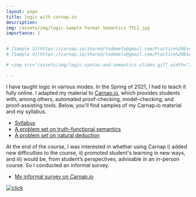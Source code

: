 ```yaml
---
layout: page
title: logic with carnap.io
description: 
img: /assets/img/logic-Sample Formal Semantics TFL2.jpg
importance: 1


# [Sample 3](https://carnap.io/shared/txdemelo@gmail.com/Practice%20Exercise%20Slides%20FOL%20Semantic%20Concepts.md)
# [Sample 4](https://carnap.io/shared/txdemelo@gmail.com/Practice%20Exercise%20Slides%20Week%202.md)

# <img src="/assets/img/logic-syntax-and-semantics-slides.gif" width="250px" style="float:right;padding-left:25px" alt="Click to see PDF: syntax-to-semantics" title="Click to see PDF: syntax-to-semantics"/>

---
```




I have taught logic in various modes. In the Spring of 2021, I had to teach it fully online. I adapted my material to [Carnap.io](https://carnap.io/), which provides students with, among others, automated proof-checking, model-checking, and proof-assisting tools. Below, you'll find samples of my Carnap.io material and my syllabus.  



- [Syllabus](/assets/pdf/Syllabus-logic.pdf)
- [A problem set on truth-functional semantics](/assets/embedded/logiccarnapsample1)
- [A problem set on natural deduction](/assets/embedded/logiccarnapsample2)

At the end of the course, I was interested in whether using Carnap i) added new difficulties to the course, ii) promoted student's learning in new ways, and iii) would be, from student’s perspectives, advisable in an in-person course. So I conducted an informal survey. 

- [My informal survey on Carnap.io](/assets/pdf/Carnap-survey.pdf)


<div class="row">
    <div class="col-sm mt-3 mt-md-0">
         <a href="/assets/pdf/logic-syntax-and-semantics-slides.pdf"> 
         <img class="img-fluid rounded z-depth-1" src="{{ '/assets/img/logic-syntax-and-semantics-slides3.gif' | relative_url }}" alt="click" title="Click to see PDF: sample slides on syntax and semantics of TFL"/>
         </a>
    </div>
    <div class="col-sm mt-3 mt-md-0">
        <a href="https://carnap.io/shared/txdemelo@gmail.com/Problem%20Set%205.md"> 
        <img class="img-fluid rounded z-depth-1" src="{{ '/assets/img/logic-carnap-final-both-editor-result.png' | relative_url }}" alt="" title="Click to see problem set on natural deduction"/>
        </a>
    </div>
    <div class="col-sm mt-3 mt-md-0">
        <a href="/assets/pdf/Carnap-survey.pdf"> 
        <img class="img-fluid rounded z-depth-1" src="{{ '/assets/img/logic-survey-thumbnail.png' | relative_url }}" alt="" title="Click to see survey on Carnap.io"/>
        </a>
    </div>
</div>
<div class="caption"> 
</div>
